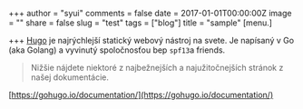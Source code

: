 +++
author = "syui"
comments = false
date = 2017-01-01T00:00:00Z
image = ""
share = false
slug = "test"
tags = ["blog"]
title = "sample"
[menu.]

+++
[Hugo](https://gohugo.io/documentation/) je najrýchlejší statický webový nástroj na svete. Je napísaný v Go (aka Golang) a vyvinutý spoločnosťou bep `spf13`a friends.

> Nižšie nájdete niektoré z najbežnejších a najužitočnejších stránok z našej dokumentácie.

[https://gohugo.io/documentation/](https://gohugo.io/documentation/)